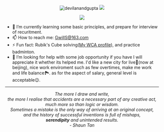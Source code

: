<div align="center">

<p href="https://github.com/anuraghazra/github-readme-stats">
    <img src="https://github-readme-stats.vercel.app/api/top-langs?username=gwills163&show_icons=true&locale=en&layout=compact" alt="devilanandgupta" />
  <img  src="https://github-readme-stats.vercel.app/api?username=gwills163&count_private=true&include_all_commits=true&show_icons=true&hide=issues"/>
</p>
  
  <p herf="https://skillicons.dev">
    <img src="https://skillicons.dev/icons?i=python,django,java,git,linux,mongodb,mysql,photoshop,html,js,vue,php&perline=12"/>
  </p>
<div>
<div align="left">
<div>
    
- 🌱 I’m currently learning some basic principles, and prepare for interview of recuritment.
- 📫 How to reach me: GwillS@163.com
- ⚡ Fun fact: Rubik's Cube solving(<a href="https://www.worldcubeassociation.org/persons/2019MENG18">My WCA profile</a>), and practice badminton.
- 🤔 I’m looking for help with some job opportunity if you have I will appreciate it whether its helped me. I'd like a new city for live🏨(now at beijing), nice work enviroment such as few overtimes, make me work and life balance🏞️. as for the aspect of salary, general level is acceptable😉.

<hr>
     
<div align="center">
  <p>
    <em>
    The more I draw and write,</br>   
    the more I realise that accidents are a necessary part of any creative act,</br>  
    much more so than logic or wisdom.</br>   
    Sometimes a mistake is the only way of arriving at an original concept,</br>  
    and the history of successful inventions is full of mishaps,</br>  
    <strong>serendipity</strong> and unintended results.</br>  
    - Shaun Tan
    </em>
  </p>
</div>


<!--
**GWillS163/GWillS163** is a ✨ _special_ ✨ repository because its `README.md` (this file) appears on your GitHub profile.

Here are some ideas to get you started:

- 🔭 I’m currently working on ...
- 🌱 I’m currently learning ...
- 👯 I’m looking to collaborate on ...
- 🤔 I’m looking for help with ...
- 💬 Ask me about ...
- 📫 How to reach me: ...
- 😄 Pronouns: ...
- ⚡ Fun fact: ...

 <a style="text-color:#9f9f9f">
  The following is my favorite poem, its philosophy as my thought, create by a dev in GitHub.
  </a>

&hide=issues&bg_color=00462A&title_color=f6f7f8&text_color=e6e6e6
-->
